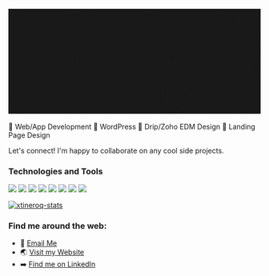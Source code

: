 ![header](https://raw.githubusercontent.com/xtineroq/xtineroq/master/header.gif)

🔘 Web/App Development 🔘 WordPress 🔘 Drip/Zoho EDM Design 🔘 Landing Page Design

Let's connect! I'm happy to collaborate on any cool side projects.

### Technologies and Tools
![](https://img.shields.io/badge/Code-HTML-informational?style=flat&logo=html5&logoColor=white&color=00cccc)
![](https://img.shields.io/badge/Code-CSS-informational?style=flat&logo=css3&logoColor=white&color=00cccc)
![](https://img.shields.io/badge/Code-JavaScript-informational?style=flat&logo=javascript&logoColor=white&color=00cccc)
![](https://img.shields.io/badge/Code-NodeJS-informational?style=flat&logo=node-dot-js&logoColor=white&color=00cccc)
![](https://img.shields.io/badge/Tools-MySQL-informational?style=flat&logo=mysql&logoColor=white&color=00cccc)
![](https://img.shields.io/badge/Tools-Wordpress-informational?style=flat&logo=wordpress&logoColor=white&color=00cccc)
![](https://img.shields.io/badge/Tools-InVision-informational?style=flat&logo=invision&logoColor=white&color=00cccc)
![](https://img.shields.io/badge/Tools-Asana-informational?style=flat&logo=asana&logoColor=white&color=00cccc)

[![xtineroq-stats](https://github-readme-stats.vercel.app/api?username=xtineroq&show_icons=true&theme=merko)](https://github.com/xtineroq/github-readme-stats)

### Find me around the web:
- 📩 [Email Me](mailto:mcroque89@gmail.com)
- 🌏 [Visit my Website](https://xtineroq.github.io/)
- ➡️ [Find me on LinkedIn](https://www.linkedin.com/in/mcroque/)
